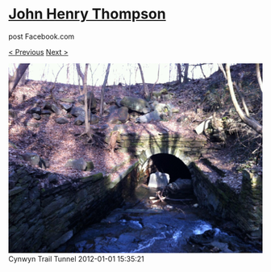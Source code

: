 # [John Henry Thompson](../README.md)
post Facebook.com

[< Previous](2012-01-01-2.md) [Next >](2012-01-01-4.md)

[![](../media/2012-01-01/Cynwyn-Trail-Tunnel-2.jpg)](../README.md)
Cynwyn Trail Tunnel
2012-01-01 15:35:21